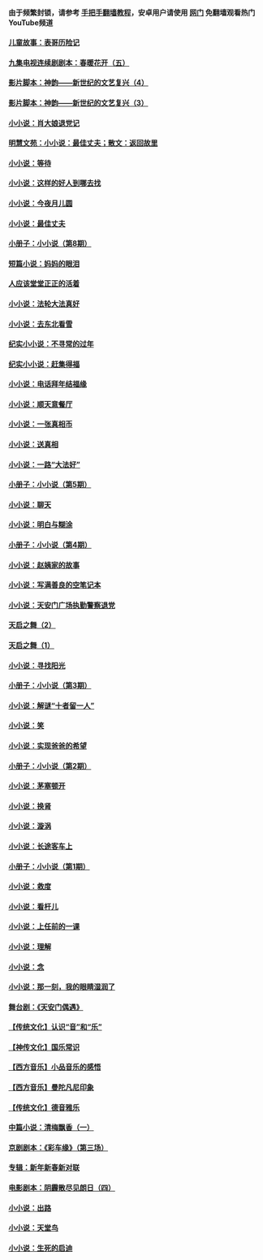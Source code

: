 #### 由于频繁封锁，请参考 [手把手翻墙教程](https://github.com/gfw-breaker/guides/wiki/)，安卓用户请使用 [网门](https://github.com/gfw-breaker/nogfw/blob/master/dl.md?t=05310301) 免翻墙观看热门YouTube频道 

#### [儿童故事：表哥历险记](../pages/328/383535.md?t=05310301) 

#### [九集电视连续剧剧本：春暖花开（五）](../pages/328/275919.md?t=05310301) 

#### [影片脚本：神韵——新世纪的文艺复兴（4）](../pages/328/266089.md?t=05310301) 

#### [影片脚本：神韵——新世纪的文艺复兴（3）](../pages/328/266087.md?t=05310301) 

#### [小小说：肖大娘退党记](../pages/328/239807.md?t=05310301) 

#### [明慧文苑：小小说：最佳丈夫；散文：返回故里](../pages/328/3439.md?t=05310301) 

#### [小小说：等待](../pages/328/223927.md?t=05310301) 

#### [小小说：这样的好人到哪去找](../pages/328/209396.md?t=05310301) 

#### [小小说：今夜月儿圆](../pages/328/193588.md?t=05310301) 

#### [小小说：最佳丈夫](../pages/328/190938.md?t=05310301) 

#### [小册子：小小说（第8期）](../pages/328/188202.md?t=05310301) 

#### [短篇小说：妈妈的眼泪](../pages/328/187712.md?t=05310301) 

#### [人应该堂堂正正的活着](../pages/328/182430.md?t=05310301) 

#### [小小说：法轮大法真好](../pages/328/174669.md?t=05310301) 

#### [小小说：去东北看雪](../pages/328/173882.md?t=05310301) 

#### [纪实小小说：不寻常的过年](../pages/328/173187.md?t=05310301) 

#### [纪实小小说：赶集得福](../pages/328/172652.md?t=05310301) 

#### [小小说：电话拜年结福缘](../pages/328/172533.md?t=05310301) 

#### [小小说：顺天意餐厅](../pages/328/170182.md?t=05310301) 

#### [小小说：一张真相币](../pages/328/169410.md?t=05310301) 

#### [小小说：送真相](../pages/328/166713.md?t=05310301) 

#### [小小说：一路“大法好”](../pages/328/162016.md?t=05310301) 

#### [小册子：小小说（第5期）](../pages/328/161131.md?t=05310301) 

#### [小小说：聊天](../pages/328/159640.md?t=05310301) 

#### [小小说：明白与糊涂](../pages/328/158101.md?t=05310301) 

#### [小册子：小小说（第4期）](../pages/328/158006.md?t=05310301) 

#### [小小说：赵姨家的故事](../pages/328/157843.md?t=05310301) 

#### [小小说：写满善良的空笔记本](../pages/328/157382.md?t=05310301) 

#### [小小说：天安门广场执勤警察退党](../pages/328/156982.md?t=05310301) 

#### [天启之舞（2）](../pages/328/153440.md?t=05310301) 

#### [天启之舞（1）](../pages/328/153439.md?t=05310301) 

#### [小小说：寻找阳光](../pages/328/153065.md?t=05310301) 

#### [小册子：小小说（第3期）](../pages/328/151715.md?t=05310301) 

#### [小小说：解谜“十者留一人”](../pages/328/148967.md?t=05310301) 

#### [小小说：笑](../pages/328/148905.md?t=05310301) 

#### [小小说：实现爸爸的希望](../pages/328/148096.md?t=05310301) 

#### [小册子：小小说（第2期）](../pages/328/147214.md?t=05310301) 

#### [小小说：茅塞顿开](../pages/328/147030.md?t=05310301) 

#### [小小说：换肾](../pages/328/146770.md?t=05310301) 

#### [小小说：漩涡](../pages/328/146683.md?t=05310301) 

#### [小小说：长途客车上](../pages/328/145076.md?t=05310301) 

#### [小册子：小小说（第1期）](../pages/328/143963.md?t=05310301) 

#### [小小说：救度](../pages/328/143927.md?t=05310301) 

#### [小小说：看杆儿](../pages/328/142137.md?t=05310301) 

#### [小小说：上任前的一课](../pages/328/140808.md?t=05310301) 

#### [小小说：理解](../pages/328/140476.md?t=05310301) 

#### [小小说：念](../pages/328/139513.md?t=05310301) 

#### [小小说：那一刻，我的眼睛湿润了](../pages/328/138476.md?t=05310301) 

#### [舞台剧：《天安门偶遇》](../pages/328/117155.md?t=05310301) 

#### [【传统文化】认识“音”和“乐”](../pages/328/108667.md?t=05310301) 

#### [【神传文化】国乐常识](../pages/328/104225.md?t=05310301) 

#### [【西方音乐】小品音乐的感悟](../pages/328/102924.md?t=05310301) 

#### [【西方音乐】曼陀凡尼印象](../pages/328/102922.md?t=05310301) 

#### [【传统文化】德音雅乐](../pages/328/102923.md?t=05310301) 

#### [中篇小说：清梅飘香（一）](../pages/328/101058.md?t=05310301) 

#### [京剧剧本：《彩车缘》（第三场）](../pages/328/96434.md?t=05310301) 

#### [专辑：新年新春新对联](../pages/328/94991.md?t=05310301) 

#### [电影剧本：阴霾散尽见朗日（四）](../pages/328/87081.md?t=05310301) 

#### [小小说：出路](../pages/328/84848.md?t=05310301) 

#### [小小说：天堂鸟](../pages/328/83084.md?t=05310301) 

#### [小小说：生死的启迪](../pages/328/70977.md?t=05310301) 

